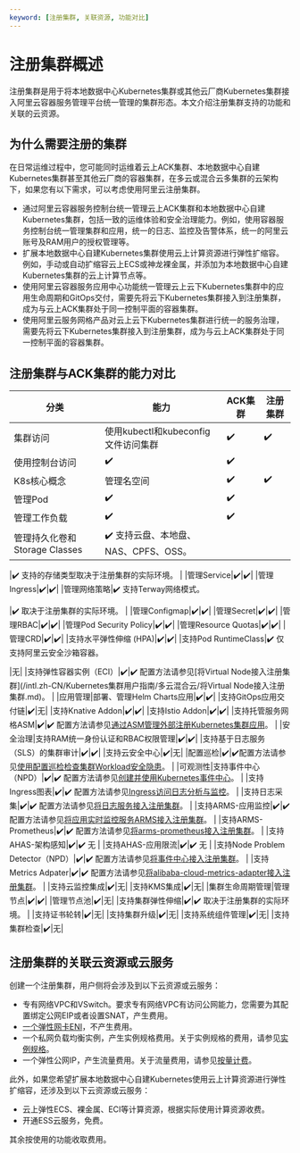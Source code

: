 ```yaml
---
keyword: [注册集群, 关联资源, 功能对比]
---
```


# 注册集群概述

注册集群是用于将本地数据中心Kubernetes集群或其他云厂商Kubernetes集群接入阿里云容器服务管理平台统一管理的集群形态。本文介绍注册集群支持的功能和关联的云资源。

## 为什么需要注册的集群

在日常运维过程中，您可能同时运维着云上ACK集群、本地数据中心自建Kubernetes集群甚至其他云厂商的容器集群，在多云或混合云多集群的云架构下，如果您有以下需求，可以考虑使用阿里云注册集群。

-   通过阿里云容器服务控制台统一管理云上ACK集群和本地数据中心自建Kubernetes集群，包括一致的运维体验和安全治理能力。例如，使用容器服务控制台统一管理集群和应用，统一的日志、监控及告警体系，统一的阿里云账号及RAM用户的授权管理等。
-   扩展本地数据中心自建Kubernetes集群使用云上计算资源进行弹性扩缩容。例如，手动或自动扩缩容云上ECS或神龙裸金属，并添加为本地数据中心自建Kubernetes集群的云上计算节点等。
-   使用阿里云容器服务应用中心功能统一管理云上云下Kubernetes集群中的应用生命周期和GitOps交付，需要先将云下Kubernetes集群接入到注册集群，成为与云上ACK集群处于同一控制平面的容器集群。
-   使用阿里云服务网格产品对云上云下Kubernetes集群进行统一的服务治理，需要先将云下Kubernetes集群接入到注册集群，成为与云上ACK集群处于同一控制平面的容器集群。

## 注册集群与ACK集群的能力对比

|分类|能力|ACK集群|注册集群|
|--|--|-----|----|
|集群访问|使用kubectl和kubeconfig文件访问集群|✔️|✔️|
|使用控制台访问|✔️|✔️|
|K8s核心概念|管理名空间|✔️|✔️|
|管理Pod|✔️|✔️|
|管理工作负载|✔️|✔️|
|管理持久化卷和Storage Classes|✔️ 支持云盘、本地盘、NAS、CPFS、OSS。

|✔️ 支持的存储类型取决于注册集群的实际环境。 |
|管理Service|✔️|✔️|
|管理Ingress|✔️|✔️|
|管理网络策略|✔️ 支持Terway网络模式。

|✔️ 取决于注册集群的实际环境。 |
|管理Configmap|✔️|✔️|
|管理Secret|✔️|✔️|
|管理RBAC|✔️|✔️|
|管理Pod Security Policy|✔️|✔️|
|管理Resource Quotas|✔️|✔️|
|管理CRD|✔️|✔️|
|支持水平弹性伸缩 \(HPA\)|✔️|✔️|
|支持Pod RuntimeClass|✔️ 仅支持阿里云安全沙箱容器。

|无|
|支持弹性容器实例（ECI）|✔️|✔️ 配置方法请参见[将Virtual Node接入注册集群](/intl.zh-CN/Kubernetes集群用户指南/多云混合云/将Virtual Node接入注册集群.md)。 |
|应用管理|部署、管理Helm Charts应用|✔️|✔️|
|支持GitOps应用交付链|✔️|无|
|支持Knative Addon|✔️|✔️|
|支持Istio Addon|✔️|✔️|
|支持托管服务网格ASM|✔️|✔️ 配置方法请参见[通过ASM管理外部注册Kubernetes集群应用]()。 |
|安全治理|支持RAM统一身份认证和RBAC权限管理|✔️|✔️|
|支持基于日志服务（SLS）的集群审计|✔️|✔️|
|支持云安全中心|✔️|无|
|配置巡检|✔️|✔️配置方法请参见[使用配置巡检检查集群Workload安全隐患](/intl.zh-CN/Kubernetes集群用户指南/多云混合云/组件管理/使用配置巡检检查集群Workload安全隐患.md)。 |
|可观测性|支持事件中心（NPD）|✔️|✔️ 配置方法请参见[创建并使用Kubernetes事件中心](/intl.zh-CN/应用中心（App）/K8S事件中心/创建并使用Kubernetes事件中心.md)。 |
|支持Ingress图表|✔️|✔️ 配置方法请参见[Ingress访问日志分析与监控](/intl.zh-CN/Kubernetes集群用户指南/网络/Ingress管理/Ingress访问日志分析与监控.md)。 |
|支持日志采集|✔️|✔️ 配置方法请参见[将日志服务接入注册集群](/intl.zh-CN/Kubernetes集群用户指南/多云混合云/将日志服务接入注册集群.md)。 |
|支持ARMS-应用监控|✔️|✔️ 配置方法请参见[将应用实时监控服务ARMS接入注册集群](/intl.zh-CN/Kubernetes集群用户指南/多云混合云/将应用实时监控服务ARMS接入注册集群.md)。 |
|支持ARMS-Prometheus|✔️|✔️ 配置方法请参见[将arms-prometheus接入注册集群](/intl.zh-CN/Kubernetes集群用户指南/多云混合云/将arms-prometheus接入注册集群.md)。 |
|支持AHAS-架构感知|✔️|✔️ 无 |
|支持AHAS-应用限流|✔️|✔️ 无 |
|支持Node Problem Detector（NPD）|✔️|✔️ 配置方法请参见[将事件中心接入注册集群](/intl.zh-CN/Kubernetes集群用户指南/多云混合云/将事件中心接入注册集群.md)。 |
|支持Metrics Adpater|✔️|✔️ 配置方法请参见[将alibaba-cloud-metrics-adapter接入注册集群](/intl.zh-CN/Kubernetes集群用户指南/多云混合云/将alibaba-cloud-metrics-adapter接入注册集群.md)。 |
|支持云监控集成|✔️|无|
|支持KMS集成|✔️|无|
|集群生命周期管理|管理节点|✔️|✔️|
|管理节点池|✔️|无|
|支持集群弹性伸缩|✔️|✔️ 取决于注册集群的实际环境。 |
|支持证书轮转|✔️|无|
|支持集群升级|✔️|无|
|支持系统组件管理|✔️|无|
|支持集群检查|✔️|无|

## 注册集群的关联云资源或云服务

创建一个注册集群，用户侧将会涉及到以下云资源或云服务：

-   专有网络VPC和VSwitch。要求专有网络VPC有访问公网能力，您需要为其配置绑定公网EIP或者设置SNAT，产生费用。
-   [一个弹性网卡ENI](/intl.zh-CN/网络/弹性网卡/弹性网卡概述.md)，不产生费用。
-   一个私网负载均衡实例，产生实例规格费用。关于实例规格的费用，请参见[实例规格](/intl.zh-CN/传统型负载均衡CLB/CLB用户指南/实例/实例概述.md)。
-   一个弹性公网IP，产生流量费用。关于流量费用，请参见[按量计费](/intl.zh-CN/产品计费/按量计费.md)。

此外，如果您希望扩展本地数据中心自建Kubernetes使用云上计算资源进行弹性扩缩容，还涉及到以下云资源或云服务：

-   云上弹性ECS、裸金属、ECI等计算资源，根据实际使用计算资源收费。
-   开通ESS云服务，免费。

其余按使用的功能收取费用。


